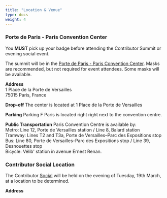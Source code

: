 ```yaml
---
title: "Location & Venue"
type: docs
weight: 4
---
```



### Porte de Paris - Paris Convention Center

You **MUST** pick up your badge before attending the Contributor Summit or evening social event.

The summit will be in the <a href="https://www.viparis.com/en/our-venues/paris-convention-centre-en/access" rel="noopener noreferrer" target="_blank">Porte de Paris - Paris Convention Center</a>. Masks are recommended, but not required for event attendees.  Some masks will be available.

**Address**<br>
1 Place de la Porte de Versailles<br>
75015 Paris, France<br>

**Drop-off**
The center is located at 1 Place de la Porte de Versailles

**Parking**
Parking F Paris is located right right next to the convention centre.

**Public Transportation**
Paris Convention Centre is available by: <br>
Metro: Line 12, Porte de Versailles station / Line 8, Balard station<br>
Tramway: Lines T2 and T3a, Porte de Versailles–Parc des Expositions stop<br>
Bus: Line 80, Porte de Versailles–Parc des Expositions stop / Line 39, Desnouettes stop<br>
Bicycle: Vélib' station in avenue Ernest Renan. <br>

### Contributor Social Location

The Contributor [Social] will be held on the evening of Tuesday, 19th March, at a location to be determined.

**Address**<br>

[Social]: /events/2023/kcsna/social/

